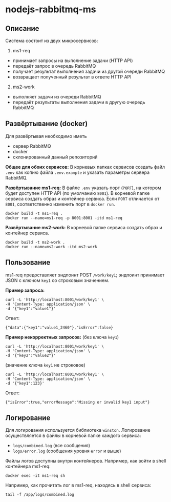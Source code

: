 # nodejs-rabbitmq-ms
## Описание
Система состоит из двух микросервисов:
1. ms1-req
- принимает запросы на выполнение задачи (HTTP API)
- передаёт запрос в очередь RabbitMQ
- получает результат выполнения задачи из другой очереди RabbitMQ
- возвращает полученный результат в ответе HTTP API
2. ms2-work
- выполняет задачи из очереди RabbitMQ
- передаёт результаты выполнения задачи в другую очередь RabbitMQ
## Развёртывание (docker)
Для развёртывая необходимо иметь
- сервер RabbitMQ
- docker
- склонированный данный репозиторий

**Общее для обоих сервисов:**
В корневых папках сервисов создать файл `.env` как копию файла `.env.example` и указать параметры сервера RabbitMQ.

**Развёртывание ms1-req:**
В файле `.env` указать порт (`PORT`), на котором будет доступен HTTP API (по умолчанию `8001`).
В корневой папке сервиса создать образ и контейнер сервиса.
Если `PORT` отличается от `8001`, соответственно изменить порт в `docker run`.
```
docker build -t ms1-req .
docker run --name=ms1-req -p 8001:8001 -itd ms1-req
```

**Развёртывание ms2-work:**
В корневой папке сервиса создать образ и контейнер сервиса.
```
docker build -t ms2-work .
docker run --name=ms2-work -itd ms2-work
```
## Пользование
ms1-req предоставляет эндпоинт POST `/work/key1`; эндпоинт принимает JSON с ключом `key1` со строковым значением.

**Пример запроса:** 
```
curl -L 'http://localhost:8001/work/key1' \
-H 'Content-Type: application/json' \
-d '{"key1":"value1"}'
```
Ответ:
```
{"data":{"key1":"value1_2460"},"isError":false}
```

**Пример некорректных запросов:**
(без ключа `key1`)
```
curl -L 'http://localhost:8001/work/key1' \
-H 'Content-Type: application/json' \
-d '{"key2":"value2"}'
```
(значение ключа `key1` не строковое)
```
curl -L 'http://localhost:8001/work/key1' \
-H 'Content-Type: application/json' \
-d '{"key1":123}'
```
Ответ:
```
{"isError":true,"errorMessage":"Missing or invalid key1 input"}
```
## Логирование
Для логирования используется библиотека `winston`.
Логирование осуществляется в файлы в корневой папке каждого сервиса:
- `logs/combined.log` (все сообщения)
- `logs/error.log` (сообщения уровня `error` и выше)

Файлы логов доступны внутри контейнеров.
Например, как войти в shell контейнера ms1-req:
```
docker exec -it ms1-req sh
```
Например, как прочитать лог в ms1-req, находясь в shell сервиса:
```
tail -f /app/logs/combined.log
```